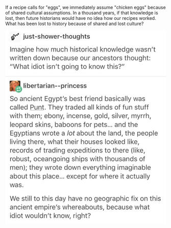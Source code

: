 If a recipe calls for "eggs", we immediately assume "chicken eggs" because of shared cultural assumptions. In a thousand years, if that knowledge is lost, then future historians would have no idea how our recipes worked. What has been lost to history because of shared and lost culture?

![](./static/punt.jpg)

